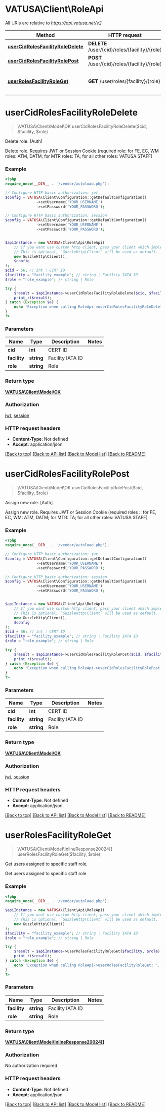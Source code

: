 # VATUSA\Client\RoleApi

All URIs are relative to *https://api.vatusa.net/v2*

Method | HTTP request | Description
------------- | ------------- | -------------
[**userCidRolesFacilityRoleDelete**](RoleApi.md#userCidRolesFacilityRoleDelete) | **DELETE** /user/{cid}/roles/{facility}/{role} | Delete role. [Auth]
[**userCidRolesFacilityRolePost**](RoleApi.md#userCidRolesFacilityRolePost) | **POST** /user/{cid}/roles/{facility}/{role} | Assign new role. [Auth]
[**userRolesFacilityRoleGet**](RoleApi.md#userRolesFacilityRoleGet) | **GET** /user/roles/{facility}/{role} | Get users assigned to specific staff role.


# **userCidRolesFacilityRoleDelete**
> \VATUSA\Client\Model\OK userCidRolesFacilityRoleDelete($cid, $facility, $role)

Delete role. [Auth]

Delete role. Requires JWT or Session Cookie (required role: for FE, EC, WM roles: ATM,     DATM; for MTR roles: TA; for all other roles: VATUSA STAFF)

### Example
```php
<?php
require_once(__DIR__ . '/vendor/autoload.php');

// Configure HTTP basic authorization: jwt
$config = VATUSA\Client\Configuration::getDefaultConfiguration()
              ->setUsername('YOUR_USERNAME')
              ->setPassword('YOUR_PASSWORD');

// Configure HTTP basic authorization: session
$config = VATUSA\Client\Configuration::getDefaultConfiguration()
              ->setUsername('YOUR_USERNAME')
              ->setPassword('YOUR_PASSWORD');


$apiInstance = new VATUSA\Client\Api\RoleApi(
    // If you want use custom http client, pass your client which implements `GuzzleHttp\ClientInterface`.
    // This is optional, `GuzzleHttp\Client` will be used as default.
    new GuzzleHttp\Client(),
    $config
);
$cid = 56; // int | CERT ID
$facility = "facility_example"; // string | Facility IATA ID
$role = "role_example"; // string | Role

try {
    $result = $apiInstance->userCidRolesFacilityRoleDelete($cid, $facility, $role);
    print_r($result);
} catch (Exception $e) {
    echo 'Exception when calling RoleApi->userCidRolesFacilityRoleDelete: ', $e->getMessage(), PHP_EOL;
}
?>
```

### Parameters

Name | Type | Description  | Notes
------------- | ------------- | ------------- | -------------
 **cid** | **int**| CERT ID |
 **facility** | **string**| Facility IATA ID |
 **role** | **string**| Role |

### Return type

[**\VATUSA\Client\Model\OK**](../Model/OK.md)

### Authorization

[jwt](../../README.md#jwt), [session](../../README.md#session)

### HTTP request headers

 - **Content-Type**: Not defined
 - **Accept**: application/json

[[Back to top]](#) [[Back to API list]](../../README.md#documentation-for-api-endpoints) [[Back to Model list]](../../README.md#documentation-for-models) [[Back to README]](../../README.md)

# **userCidRolesFacilityRolePost**
> \VATUSA\Client\Model\OK userCidRolesFacilityRolePost($cid, $facility, $role)

Assign new role. [Auth]

Assign new role. Requires JWT or Session Cookie (required roles :: for FE, EC, WM:     ATM, DATM; for MTR: TA; for all other roles: VATUSA STAFF)

### Example
```php
<?php
require_once(__DIR__ . '/vendor/autoload.php');

// Configure HTTP basic authorization: jwt
$config = VATUSA\Client\Configuration::getDefaultConfiguration()
              ->setUsername('YOUR_USERNAME')
              ->setPassword('YOUR_PASSWORD');

// Configure HTTP basic authorization: session
$config = VATUSA\Client\Configuration::getDefaultConfiguration()
              ->setUsername('YOUR_USERNAME')
              ->setPassword('YOUR_PASSWORD');


$apiInstance = new VATUSA\Client\Api\RoleApi(
    // If you want use custom http client, pass your client which implements `GuzzleHttp\ClientInterface`.
    // This is optional, `GuzzleHttp\Client` will be used as default.
    new GuzzleHttp\Client(),
    $config
);
$cid = 56; // int | CERT ID
$facility = "facility_example"; // string | Facility IATA ID
$role = "role_example"; // string | Role

try {
    $result = $apiInstance->userCidRolesFacilityRolePost($cid, $facility, $role);
    print_r($result);
} catch (Exception $e) {
    echo 'Exception when calling RoleApi->userCidRolesFacilityRolePost: ', $e->getMessage(), PHP_EOL;
}
?>
```

### Parameters

Name | Type | Description  | Notes
------------- | ------------- | ------------- | -------------
 **cid** | **int**| CERT ID |
 **facility** | **string**| Facility IATA ID |
 **role** | **string**| Role |

### Return type

[**\VATUSA\Client\Model\OK**](../Model/OK.md)

### Authorization

[jwt](../../README.md#jwt), [session](../../README.md#session)

### HTTP request headers

 - **Content-Type**: Not defined
 - **Accept**: application/json

[[Back to top]](#) [[Back to API list]](../../README.md#documentation-for-api-endpoints) [[Back to Model list]](../../README.md#documentation-for-models) [[Back to README]](../../README.md)

# **userRolesFacilityRoleGet**
> \VATUSA\Client\Model\InlineResponse20024[] userRolesFacilityRoleGet($facility, $role)

Get users assigned to specific staff role.

Get users assigned to specific staff role

### Example
```php
<?php
require_once(__DIR__ . '/vendor/autoload.php');

$apiInstance = new VATUSA\Client\Api\RoleApi(
    // If you want use custom http client, pass your client which implements `GuzzleHttp\ClientInterface`.
    // This is optional, `GuzzleHttp\Client` will be used as default.
    new GuzzleHttp\Client()
);
$facility = "facility_example"; // string | Facility IATA ID
$role = "role_example"; // string | Role

try {
    $result = $apiInstance->userRolesFacilityRoleGet($facility, $role);
    print_r($result);
} catch (Exception $e) {
    echo 'Exception when calling RoleApi->userRolesFacilityRoleGet: ', $e->getMessage(), PHP_EOL;
}
?>
```

### Parameters

Name | Type | Description  | Notes
------------- | ------------- | ------------- | -------------
 **facility** | **string**| Facility IATA ID |
 **role** | **string**| Role |

### Return type

[**\VATUSA\Client\Model\InlineResponse20024[]**](../Model/InlineResponse20024.md)

### Authorization

No authorization required

### HTTP request headers

 - **Content-Type**: Not defined
 - **Accept**: application/json

[[Back to top]](#) [[Back to API list]](../../README.md#documentation-for-api-endpoints) [[Back to Model list]](../../README.md#documentation-for-models) [[Back to README]](../../README.md)

